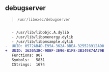 ## debugserver

> `/usr/libexec/debugserver`

```diff

   - /usr/lib/libobjc.A.dylib
   - /usr/lib/libpmenergy.dylib
   - /usr/lib/libpmsample.dylib
-  UUID: 0572AB4D-E95A-362A-8BEA-325528912A90
+  UUID: 3620A3BC-98BF-3E96-B1F8-3B349874A79B
   Functions: 907
   Symbols:   5831
   CStrings:  1674

```
